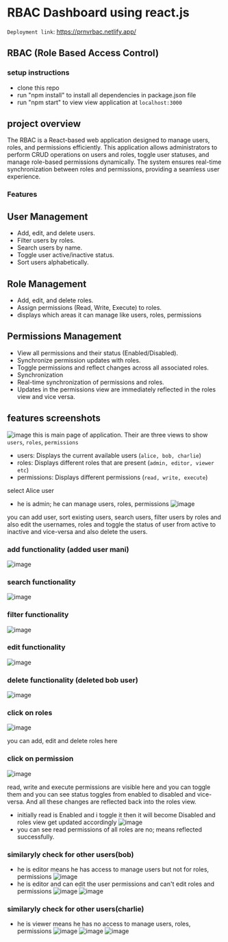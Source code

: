 # RBAC Dashboard using react.js
`Deployment link`: https://prnvrbac.netlify.app/

## RBAC (Role Based Access Control)

### setup instructions
- clone this repo
- run "npm install" to install all dependencies in package.json file
- run "npm start" to view view application at `localhost:3000`

## project overview

The RBAC is a React-based web application designed to manage users, roles, and permissions efficiently. This application allows administrators to perform CRUD operations on users and roles, toggle user statuses, and manage role-based permissions dynamically. The system ensures real-time synchronization between roles and permissions, providing a seamless user experience.

### Features

## User Management

- Add, edit, and delete users. <br>
- Filter users by roles. <br>
- Search users by name.<br>
- Toggle user active/inactive status.<br>
- Sort users alphabetically.<br>

## Role Management

- Add, edit, and delete roles.<br>
- Assign permissions (Read, Write, Execute) to roles.<br>
- displays which areas it can manage like users, roles, permissions

## Permissions Management

- View all permissions and their status (Enabled/Disabled).<br>
- Synchronize permission updates with roles.<br>
- Toggle permissions and reflect changes across all associated roles.<br>
- Synchronization<br>
- Real-time synchronization of permissions and roles.<br>
- Updates in the permissions view are immediately reflected in the roles view and vice versa.<br>

## features screenshots
![image](https://github.com/user-attachments/assets/1368ae59-2046-48fa-bbca-4685bad2de7a)
this is main page of application. Their are three views to show `users`, `roles`, `permissions`

- users: Displays the current available users (`alice, bob, charlie`)
- roles: Displays different roles that are present (`admin, editor, viewer etc`)
- permissions: Displays different permissions (`read, write, execute`)

select Alice user 
- he is admin; he can manage users, roles, permissions
![image](https://github.com/user-attachments/assets/50d6374f-e8bf-4166-95c3-d8340466a2a9)

you can add user, sort existing users, search users, filter users by roles and also edit the usernames, roles and toggle the status of user from active to inactive and vice-versa and also delete the users.


### add functionality (added user mani)
![image](https://github.com/user-attachments/assets/24948d91-7b3c-48da-9073-9e706b6ab449)



### search functionality
![image](https://github.com/user-attachments/assets/c63affd6-cd7e-4b8a-a4cf-e7525a675ba8)


### filter functionality
![image](https://github.com/user-attachments/assets/8acf0e06-aaf9-4cdf-9cc8-e55d39f2d233)

### edit functionality
![image](https://github.com/user-attachments/assets/e1a5d300-00ad-47a4-8dcb-70bcd6069377)

### delete functionality (deleted bob user)
![image](https://github.com/user-attachments/assets/b97632ae-fbc6-42f8-a6ca-c928b020ed5d)

### click on roles
![image](https://github.com/user-attachments/assets/9d62272a-3902-454f-a970-c5094a8f9996)

you can add, edit and delete roles here

### click on permission
![image](https://github.com/user-attachments/assets/2bbee822-abec-406c-aaee-d15225597373)

read, write and execute permissions are visible here and you can toggle them and you can see status toggles from enabled to disabled and vice-versa. And all these changes are reflected back into the roles view.
- initially read is Enabled and i toggle it then it will become Disabled and roles view get updated accordingly
![image](https://github.com/user-attachments/assets/cb0c2cb8-7fa1-499b-8cab-d4953ef54b29)
- you can see read permissions of all roles are no; means reflected successfully.

### similaryly check for other users(bob)
- he is editor means he has access to manage users but not for roles, permissions
![image](https://github.com/user-attachments/assets/79abf324-12dc-4704-8cba-abc15ccaac4a)
- he is editor and can edit the user permissions and can't edit roles and permissions
  ![image](https://github.com/user-attachments/assets/80819681-3430-4c62-87c2-3c6af35ced1e)
  ![image](https://github.com/user-attachments/assets/f12f3195-31d0-4689-9a33-b8f796ecfb02)

### similaryly check for other users(charlie)
- he is viewer means he has no access to manage users, roles, permissions
![image](https://github.com/user-attachments/assets/a979391f-2788-4492-a78c-e7652056d986)
![image](https://github.com/user-attachments/assets/a63e15a0-18f7-4d6e-8a77-8bb5dab30779)
![image](https://github.com/user-attachments/assets/9c472e85-c8ce-490c-b1fb-5e73a37971d0)


